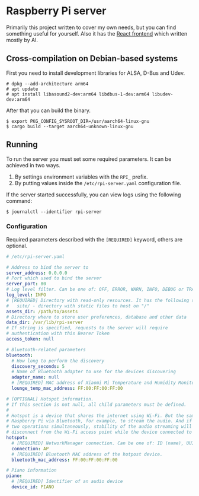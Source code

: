 # Raspberry Pi server
Primarily this project written to cover my own needs, but you can find something useful for
yourself. Also it has the [React frontend](https://github.com/lem0nez/rpi-control) which
written mostly by AI.

## Cross-compilation on Debian-based systems
First you need to install development libraries for ALSA, D-Bus and Udev.

```
# dpkg --add-architecture arm64
# apt update
# apt install libasound2-dev:arm64 libdbus-1-dev:arm64 libudev-dev:arm64
```

After that you can build the binary.

```
$ export PKG_CONFIG_SYSROOT_DIR=/usr/aarch64-linux-gnu
$ cargo build --target aarch64-unknown-linux-gnu
```

## Running
To run the server you must set some required parameters. It can be achieved in two ways.
1. By settings environment variables with the `RPI_` prefix.
2. By putting values inside the `/etc/rpi-server.yaml` configuration file.

If the server started successfully, you can view logs using the following command:

```
$ journalctl --identifier rpi-server
```

### Configuration
Required parameters described with the `[REQUIRED]` keyword, others are optional.

```yaml
# /etc/rpi-server.yaml

# Address to bind the server to
server_address: 0.0.0.0
# Port which used to bind the server
server_port: 80
# Log level filter. Can be one of: OFF, ERROR, WARN, INFO, DEBUG or TRACE
log_level: INFO
# [REQUIRED] Directory with read-only resources. It has the following structure:
#   site/ - directory with static files to host on "/"
assets_dir: /path/to/assets
# Directory where to store user preferences, database and other data
data_dir: /var/lib/rpi-server
# If string is specified, requests to the server will require
# authentication with this Bearer Token
access_token: null

# Bluetooth-related parameters
bluetooth:
  # How long to perform the discovery
  discovery_seconds: 5
  # Name of Bluetooth adapter to use for the devices discovering
  adapter_name: null
  # [REQUIRED] MAC address of Xiaomi Mi Temperature and Humidity Monitor 2 (LYWSD03MMC)
  lounge_temp_mac_address: FF:00:FF:00:FF:00

# [OPTIONAL] Hotspot information.
# If this section is not null, all child parameters must be defined.
#
# Hotspot is a device that shares the internet using Wi-Fi. But the same device can connect to
# Raspberry Pi via Bluetooth, for example, to stream the audio. And if the same device will do these
# two operations simultaneously, stability of the audio streaming will be bad. So, we temporary
# disconnect from the Wi-Fi access point while the device connected to us via Bluetooth.
hotspot:
  # [REQUIRED] NetworkManager connection. Can be one of: ID (name), UUID or path.
  connection: AP
  # [REQUIRED] Bluetooth MAC address of the hotpost device.
  bluetooth_mac_address: FF:00:FF:00:FF:00

# Piano information
piano:
  # [REQUIRED] Identifier of an audio device
  device_id: PIANO
```
